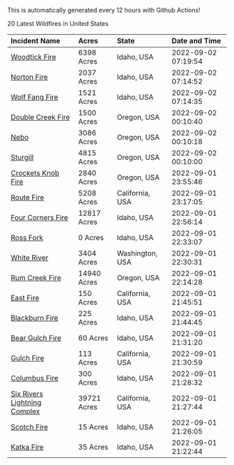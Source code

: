 This is automatically generated every 12 hours with Github Actions!

20 Latest Wildfires in United States

 | Incident Name | Acres | State | Date and Time |
|:---|:---|:---|:---|
| [Woodtick Fire](https://inciweb.nwcg.gov/incident/8253/) | 6398 Acres | Idaho, USA | 2022-09-02 07:19:54 |
| [Norton Fire](https://inciweb.nwcg.gov/incident/8308/) | 2037 Acres | Idaho, USA | 2022-09-02 07:14:52 |
| [Wolf Fang Fire](https://inciweb.nwcg.gov/incident/8273/) | 1521 Acres | Idaho, USA | 2022-09-02 07:14:35 |
| [Double Creek Fire](https://inciweb.nwcg.gov/incident/8366/) | 1500 Acres | Oregon, USA | 2022-09-02 00:10:40 |
| [Nebo](https://inciweb.nwcg.gov/incident/8363/) | 3086 Acres | Oregon, USA | 2022-09-02 00:10:18 |
| [Sturgill](https://inciweb.nwcg.gov/incident/8364/) | 4815 Acres | Oregon, USA | 2022-09-02 00:10:00 |
| [Crockets Knob Fire](https://inciweb.nwcg.gov/incident/8355/) | 2840 Acres | Oregon, USA | 2022-09-01 23:55:46 |
| [Route Fire](https://inciweb.nwcg.gov/incident/8369/) | 5208 Acres | California, USA | 2022-09-01 23:17:05 |
| [Four Corners Fire](https://inciweb.nwcg.gov/incident/8331/) | 12817 Acres | Idaho, USA | 2022-09-01 22:56:14 |
| [Ross Fork](https://inciweb.nwcg.gov/incident/8375/) | 0 Acres | Idaho, USA | 2022-09-01 22:33:07 |
| [White River ](https://inciweb.nwcg.gov/incident/8329/) | 3404 Acres | Washington, USA | 2022-09-01 22:30:31 |
| [Rum Creek Fire](https://inciweb.nwcg.gov/incident/8348/) | 14940 Acres | Oregon, USA | 2022-09-01 22:14:28 |
| [East Fire](https://inciweb.nwcg.gov/incident/8359/) | 150 Acres | California, USA | 2022-09-01 21:45:51 |
| [Blackburn Fire](https://inciweb.nwcg.gov/incident/8351/) | 225 Acres | Idaho, USA | 2022-09-01 21:44:45 |
| [Bear Gulch Fire](https://inciweb.nwcg.gov/incident/8349/) | 60 Acres | Idaho, USA | 2022-09-01 21:31:20 |
| [Gulch Fire](https://inciweb.nwcg.gov/incident/8362/) | 113 Acres | California, USA | 2022-09-01 21:30:59 |
| [Columbus Fire](https://inciweb.nwcg.gov/incident/8368/) | 300 Acres | Idaho, USA | 2022-09-01 21:28:32 |
| [Six Rivers Lightning Complex](https://inciweb.nwcg.gov/incident/8312/) | 39721 Acres | California, USA | 2022-09-01 21:27:44 |
| [Scotch Fire](https://inciweb.nwcg.gov/incident/8374/) | 15 Acres | Idaho, USA | 2022-09-01 21:26:05 |
| [Katka Fire](https://inciweb.nwcg.gov/incident/8373/) | 35 Acres | Idaho, USA | 2022-09-01 21:22:44 |
